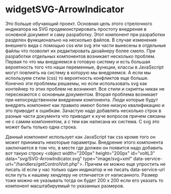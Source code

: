 # widgetSVG-ArrowIndicator
Это больше обучающий проект. Основная цель этого стрелочного индикатора на SVG продемонстрировать простоту внедрения в основной документ и саму разработку.
Этот компонент при разработки разделен функционально на несколько файлов. В случае изменения внешнего вида с помощью css или svg эти части вынесены в отдельные файлы что
позволит их редактировать дизайнеру более смело.
При разработки отдельных компонентов возникает несколько проблем. Первая то что мы внедряемся в готовую систему и есть большая вероятность
того что наши переменные, функции, классы в JavaSscript могут повлиять на систему в которую мы внедряемся. А если мы используем стили (css)
то вероятность конфликтов еще больше. Конечно эти проблемы решаемы, но если использовать svg как контейнер то этих проблем не возникнет.
Все стили и скрипты никак не пересекаются с основным документом. Вторая проблема возникает при непосредственном внедрении компонента. Люди которые
будут внедрять компонент как правило имеют более низкую квалификацию и это приводит к ошибкам. Зачастую надо добавлять несколько строк в разные части документа
что приводит к куче вопросов причем связаны не с самим компонентом, а с тем как написана их система. С svg это может быть только одна строка.

Данный компонент использует как JavaScript так css кроме того он может принимать некоторые параметры. Внедрение этого компонента заключается в том что,
в месте где должен он появится надо добавить вот такую строку &lt;object width="200px" height="200px" id="voltL3" data="svg/SVG-ArrowIndicator.svg" type="image/svg+xml" data-service-url="/handlers/getControlVolt.php"&gt;.
Причем ее можно еще упростить не писать id если у нас только один индикатор и не писать data-service-url если путь к нашему хендлеру не отличается от написанного.
Размер тоже можно не указывать тогда он будет 200 х 200 если его указать то компонент масштабируемый то указанных размеров.

